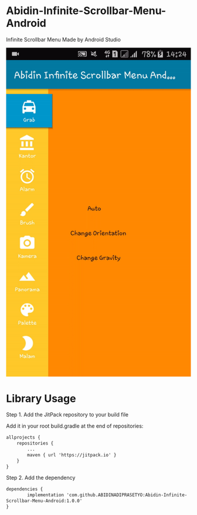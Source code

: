 # Abidin-Infinite-Scrollbar-Menu-Android

Infinite Scrollbar Menu Made by Android Studio

![Alt text](https://github.com/ABIDINADIPRASETYO/Abidin-Infinite-Scrollbar-Menu-Android/blob/master/Demo/demo%20gif.gif "Infinite Scrollbar Menu Android")

# Library Usage

Step 1. Add the JitPack repository to your build file 


Add it in your root build.gradle at the end of repositories:

	allprojects {
		repositories {
			...
			maven { url 'https://jitpack.io' }
		}
	}
  
Step 2. Add the dependency

	dependencies {
	        implementation 'com.github.ABIDINADIPRASETYO:Abidin-Infinite-Scrollbar-Menu-Android:1.0.0'
	}


